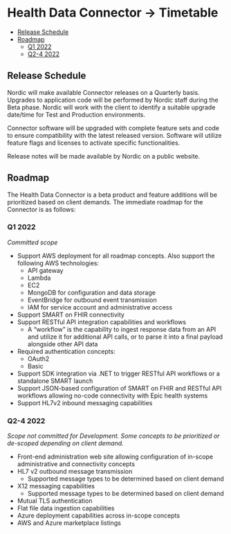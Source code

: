 # Health Data Connector -> Timetable
  - [Release Schedule](#release-schedule)
  - [Roadmap](#roadmap)
    - [Q1 2022](#q1-2022)
    - [Q2-4 2022](#q2-4-2022)

## Release Schedule

Nordic will make available Connector releases on a Quarterly basis. Upgrades to application code will be performed by Nordic staff during the Beta phase. Nordic will work with the client to identify a suitable upgrade date/time for Test and Production environments. 

Connector software will be upgraded with complete feature sets and code to ensure compatibility with the latest released version. Software will utilize feature flags and licenses to activate specific functionalities.

Release notes will be made available by Nordic on a public website.

## Roadmap

The Health Data Connector is a beta product and feature additions will be prioritized based on client demands. The immediate roadmap for the Connector is as follows:

### Q1 2022

*Committed scope*
- Support AWS deployment for all roadmap concepts. Also support the following AWS technologies:
  - API gateway
  - Lambda
  - EC2
  - MongoDB for configuration and data storage
  - EventBridge for outbound event transmission
  - IAM for service account and administrative access
- Support SMART on FHIR connectivity
- Support RESTful API integration capabilities and workflows
  - A “workflow” is the capability to ingest response data from an API and utilize it for additional API calls, or to parse it into a final payload alongside other API data
- Required authentication concepts:
  - OAuth2
  - Basic
- Support SDK integration via .NET to trigger RESTful API workflows or a standalone SMART launch
- Support JSON-based configuration of SMART on FHIR and RESTful API workflows allowing no-code connectivity with Epic health systems
- Support HL7v2 inbound messaging capabilities

### Q2-4 2022

*Scope not committed for Development. Some concepts to be prioritized or de-scoped depending on client demand.*

- Front-end administration web site allowing configuration of in-scope administrative and connectivity concepts
- HL7 v2 outbound message transmission
  - Supported message types to be determined based on client demand
- X12 messaging capabilities
  - Supported message types to be determined based on client demand
- Mutual TLS authentication
- Flat file data ingestion capabilities
- Azure deployment capabilities across in-scope concepts
- AWS and Azure marketplace listings